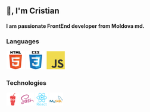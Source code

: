 <h2>👋, I'm Cristian</h2>
<h4>I am passionate FrontEnd developer from Moldova md.</h4>

<h3 align="left">Languages</h3>
<p align="left">
  
<img src="https://raw.githubusercontent.com/devicons/devicon/master/icons/html5/html5-original-wordmark.svg" alt="html5" width="50" height="50"/>

<img src="https://raw.githubusercontent.com/devicons/devicon/master/icons/css3/css3-original-wordmark.svg" alt="css3" width="50" height="50"/>

<img src="https://raw.githubusercontent.com/devicons/devicon/master/icons/javascript/javascript-original.svg" alt="javascript" width="50" height="50"/>


<h3 align="left">Technologies</h3>
<p align="left">

<img src="https://raw.githubusercontent.com/devicons/devicon/master/icons/gulp/gulp-plain.svg" alt="gulp" width="35" height="35"/>

<img src="https://raw.githubusercontent.com/devicons/devicon/master/icons/sass/sass-original.svg" alt="sass" width="35" height="35"/>

<img src="https://raw.githubusercontent.com/devicons/devicon/master/icons/react/react-original-wordmark.svg" alt="react" width="35" height="35"/>

<img src="https://raw.githubusercontent.com/devicons/devicon/master/icons/mysql/mysql-original-wordmark.svg" alt="mysql" width="35" height="35"/>

</p>
